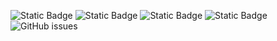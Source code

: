 ![Static Badge](https://img.shields.io/badge/blacklists-60-000000) ![Static Badge](https://img.shields.io/badge/blacklisted-3242421-cc0000) ![Static Badge](https://img.shields.io/badge/whitelisted-2244-00CC00) ![Static Badge](https://img.shields.io/badge/streaming_blacklist-28107-000000) ![GitHub issues](https://img.shields.io/github/issues/fabriziosalmi/blacklists)
